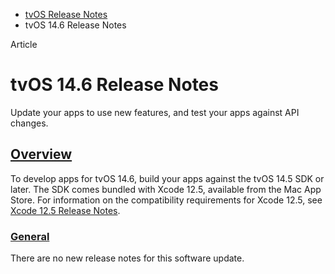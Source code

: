 - [tvOS Release Notes](https://developer.apple.com/documentation/tvos-release-notes)
- tvOS 14.6 Release Notes

Article

# tvOS 14.6 Release Notes

Update your apps to use new features, and test your apps against API changes.

## [Overview](https://developer.apple.com/documentation/tvos-release-notes/tvos-14_6-release-notes#Overview)

To develop apps for tvOS 14.6, build your apps against the tvOS 14.5 SDK or later. The SDK comes bundled with Xcode 12.5, available from the Mac App Store. For information on the compatibility requirements for Xcode 12.5, see [Xcode 12.5 Release Notes](https://developer.apple.com/documentation/Xcode-Release-Notes/xcode-12_5-release-notes).

### [General](https://developer.apple.com/documentation/tvos-release-notes/tvos-14_6-release-notes#General)

There are no new release notes for this software update.
